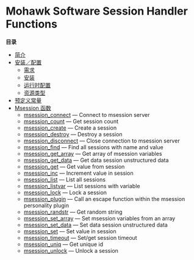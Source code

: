 Mohawk Software Session Handler Functions
=========================================

**目录**

-   [简介](/intro/msession.html)
-   [安装／配置](/msession/setup.html)
    -   [需求](/msession/setup.html#需求)
    -   [安装](/msession/setup.html#安装)
    -   [运行时配置](/msession/setup.html#运行时配置)
    -   [资源类型](/msession/setup.html#资源类型)
-   [预定义常量](/msession/constants.html)
-   [Msession 函数](/ref/msession.html)
    -   [msession\_connect](/ref/msession.html#msession_connect) —
        Connect to msession server
    -   [msession\_count](/ref/msession.html#msession_count) — Get
        session count
    -   [msession\_create](/ref/msession.html#msession_create) — Create
        a session
    -   [msession\_destroy](/ref/msession.html#msession_destroy) —
        Destroy a session
    -   [msession\_disconnect](/ref/msession.html#msession_disconnect) —
        Close connection to msession server
    -   [msession\_find](/ref/msession.html#msession_find) — Find all
        sessions with name and value
    -   [msession\_get\_array](/ref/msession.html#msession_get_array) —
        Get array of msession variables
    -   [msession\_get\_data](/ref/msession.html#msession_get_data) —
        Get data session unstructured data
    -   [msession\_get](/ref/msession.html#msession_get) — Get value
        from session
    -   [msession\_inc](/ref/msession.html#msession_inc) — Increment
        value in session
    -   [msession\_list](/ref/msession.html#msession_list) — List all
        sessions
    -   [msession\_listvar](/ref/msession.html#msession_listvar) — List
        sessions with variable
    -   [msession\_lock](/ref/msession.html#msession_lock) — Lock a
        session
    -   [msession\_plugin](/ref/msession.html#msession_plugin) — Call an
        escape function within the msession personality plugin
    -   [msession\_randstr](/ref/msession.html#msession_randstr) — Get
        random string
    -   [msession\_set\_array](/ref/msession.html#msession_set_array) —
        Set msession variables from an array
    -   [msession\_set\_data](/ref/msession.html#msession_set_data) —
        Set data session unstructured data
    -   [msession\_set](/ref/msession.html#msession_set) — Set value in
        session
    -   [msession\_timeout](/ref/msession.html#msession_timeout) —
        Set/get session timeout
    -   [msession\_uniq](/ref/msession.html#msession_uniq) — Get unique
        id
    -   [msession\_unlock](/ref/msession.html#msession_unlock) — Unlock
        a session
